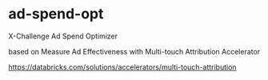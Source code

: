 # ad-spend-opt
X-Challenge Ad Spend Optimizer

based on Measure Ad Effectiveness with Multi-touch Attribution Accelerator

https://databricks.com/solutions/accelerators/multi-touch-attribution
